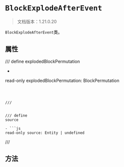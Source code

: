# `BlockExplodeAfterEvent`

> 文档版本：1.21.0.20

`BlockExplodeAfterEvent`类。

## 属性

/// define
explodedBlockPermutation

- ```js
read-only explodedBlockPermutation: BlockPermutation
```



///


/// define
source

- ```js
read-only source: Entity | undefined
```



///


## 方法
